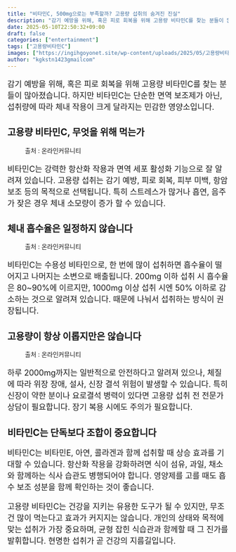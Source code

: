 ```yaml
---
title: "비타민C, 500mg으로는 부족할까? 고용량 섭취의 숨겨진 진실"
description: "감기 예방을 위해, 혹은 피로 회복을 위해 고용량 비타민C를 찾는 분들이 많아졌습니다. 하지만 비타민C는 단순한 면역 보조제가 아닌, 섭취량에 따라 체내 작용이 크게 달라지는 민감한 영양소입니다."
date: 2025-05-10T22:50:32+09:00
draft: false
categories: ["entertainment"]
tags: ["고용량비타민C"]
images: ["https://ingihgoyonet.site/wp-content/uploads/2025/05/고용량비타민C-683x1024.jpg", "https://ingihgoyonet.site/wp-content/uploads/2025/05/비타민C효능-683x1024.jpg", "https://ingihgoyonet.site/wp-content/uploads/2025/05/비타민C-2-1024x683.jpg"]
author: "kgkstn1423gmailcom"
---
```


<p style="font-size:18px">감기 예방을 위해, 혹은 피로 회복을 위해 고용량 비타민C를 찾는 분들이 많아졌습니다. 하지만 비타민C는 단순한 면역 보조제가 아닌, 섭취량에 따라 체내 작용이 크게 달라지는 민감한 영양소입니다.</p> <h2 >고용량 비타민C, 무엇을 위해 먹는가</h2> <figure ><img src="https://ingihgoyonet.site/wp-content/uploads/2025/05/고용량비타민C-683x1024.jpg" alt="" style="aspect-ratio:16/9;object-fit:cover"/><figcaption >출처 : 온라인커뮤니티</figcaption></figure> <p style="font-size:18px">비타민C는 강력한 항산화 작용과 면역 세포 활성화 기능으로 잘 알려져 있습니다. 고용량 섭취는 감기 예방, 피로 회복, 피부 미백, 항암 보조 등의 목적으로 선택됩니다. 특히 스트레스가 많거나 흡연, 음주가 잦은 경우 체내 소모량이 증가 할 수 있습니다.</p> <h2 >체내 흡수율은 일정하지 않습니다</h2> <figure ><img src="https://ingihgoyonet.site/wp-content/uploads/2025/05/비타민C효능-683x1024.jpg" alt="" style="aspect-ratio:16/9;object-fit:cover"/><figcaption >출처 : 온라인커뮤니티</figcaption></figure> <p style="font-size:18px">비타민C는 수용성 비타민으로, 한 번에 많이 섭취하면 흡수율이 떨어지고 나머지는 소변으로 배출됩니다. 200mg 이하 섭취 시 흡수율은 80~90%에 이르지만, 1000mg 이상 섭취 시엔 50% 이하로 감소하는 것으로 알려져 있습니다. 때문에 나눠서 섭취하는 방식이 권장됩니다.</p> <h2 >고용량이 항상 이롭지만은 않습니다</h2> <figure ><img src="https://ingihgoyonet.site/wp-content/uploads/2025/05/비타민C-2-1024x683.jpg" alt="" style="aspect-ratio:16/9;object-fit:cover"/><figcaption >출처 : 온라인커뮤니티</figcaption></figure> <p style="font-size:18px">하루 2000mg까지는 일반적으로 안전하다고 알려져 있으나, 체질에 따라 위장 장애, 설사, 신장 결석 위험이 발생할 수 있습니다. 특히 신장이 약한 분이나 요로결석 병력이 있다면 고용량 섭취 전 전문가 상담이 필요합니다. 장기 복용 시에도 주의가 필요합니다.</p> <h2 >비타민C는 단독보다 조합이 중요합니다</h2> <p style="font-size:18px">비타민C는 비타민E, 아연, 콜라겐과 함께 섭취할 때 상승 효과를 기대할 수 있습니다. 항산화 작용을 강화하려면 식이 섬유, 과일, 채소와 함께하는 식사 습관도 병행되어야 합니다. 영양제를 고를 때도 흡수 보조 성분을 함께 확인하는 것이 좋습니다.</p> <p style="font-size:18px">고용량 비타민C는 건강을 지키는 유용한 도구가 될 수 있지만, 무조건 많이 먹는다고 효과가 커지지는 않습니다. 개인의 상태와 목적에 맞는 섭취가 가장 중요하며, 균형 잡힌 식습관과 함께할 때 그 진가를 발휘합니다. 현명한 섭취가 곧 건강의 지름길입니다.</p>
